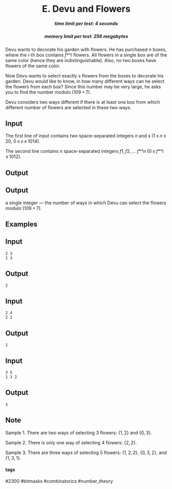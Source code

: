 <h1 style='text-align: center;'> E. Devu and Flowers</h1>

<h5 style='text-align: center;'>time limit per test: 4 seconds</h5>
<h5 style='text-align: center;'>memory limit per test: 256 megabytes</h5>

Devu wants to decorate his garden with flowers. He has purchased *n* boxes, where the *i*-th box contains *f**i* flowers. All flowers in a single box are of the same color (hence they are indistinguishable). Also, no two boxes have flowers of the same color.

Now Devu wants to select exactly *s* flowers from the boxes to decorate his garden. Devu would like to know, in how many different ways can he select the flowers from each box? Since this number may be very large, he asks you to find the number modulo (109 + 7). 

Devu considers two ways different if there is at least one box from which different number of flowers are selected in these two ways.

## Input

The first line of input contains two space-separated integers *n* and *s* (1 ≤ *n* ≤ 20, 0 ≤ *s* ≤ 1014).

The second line contains *n* space-separated integers *f*1, *f*2, ... *f**n* (0 ≤ *f**i* ≤ 1012).

## Output

## Output

 a single integer — the number of ways in which Devu can select the flowers modulo (109 + 7).

## Examples

## Input


```
2 3  
1 3  

```
## Output


```
2  

```
## Input


```
2 4  
2 2  

```
## Output


```
1  

```
## Input


```
3 5  
1 3 2  

```
## Output


```
3  

```
## Note

Sample 1. There are two ways of selecting 3 flowers: {1, 2} and {0, 3}.

Sample 2. There is only one way of selecting 4 flowers: {2, 2}.

Sample 3. There are three ways of selecting 5 flowers: {1, 2, 2}, {0, 3, 2}, and {1, 3, 1}.



#### tags 

#2300 #bitmasks #combinatorics #number_theory 